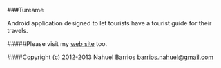 ###Tureame

Android application designed to let tourists have a tourist guide for their travels.

#####Please visit my <a href="https://sites.google.com/site/nbempire/">web site</a> too.

####Copyright (c) 2012-2013 Nahuel Barrios <barrios.nahuel@gmail.com>